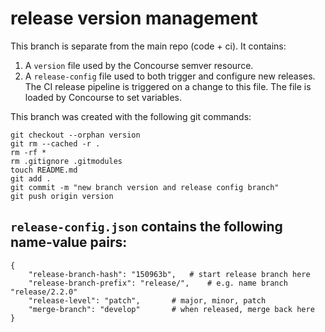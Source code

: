 # release version management

This branch is separate from the main repo (code + ci). It
contains:

1. A `version` file used by the Concourse semver resource.
2. A `release-config` file used to both trigger and configure new releases. The CI release pipeline is triggered on a change to this file. The file is loaded by Concourse to set variables.

This branch was created with the following git commands:

```
git checkout --orphan version
git rm --cached -r .
rm -rf *
rm .gitignore .gitmodules
touch README.md
git add .
git commit -m "new branch version and release config branch"
git push origin version
```

## `release-config.json` contains the following name-value pairs:

```
{
	"release-branch-hash": "150963b",	# start release branch here
	"release-branch-prefix": "release/",	# e.g. name branch "release/2.2.0"
	"release-level": "patch",		# major, minor, patch
	"merge-branch": "develop"		# when released, merge back here
}
```
